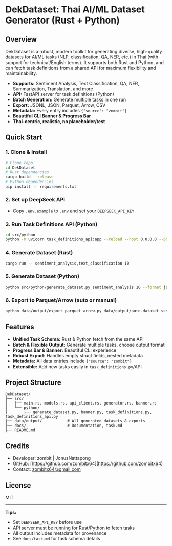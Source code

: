 # DekDataset: Thai AI/ML Dataset Generator (Rust + Python)

## Overview

DekDataset is a robust, modern toolkit for generating diverse, high-quality datasets for AI/ML tasks (NLP, classification, QA, NER, etc.) in Thai (with support for technical/English terms). It supports both Rust and Python, and can fetch task definitions from a shared API for maximum flexibility and maintainability.

- **Supports:** Sentiment Analysis, Text Classification, QA, NER, Summarization, Translation, and more
- **API:** FastAPI server for task definitions (Python)
- **Batch Generation:** Generate multiple tasks in one run
- **Export:** JSONL, JSON, Parquet, Arrow, CSV
- **Metadata:** Every entry includes `{"source": "zombit"}`
- **Beautiful CLI Banner & Progress Bar**
- **Thai-centric, realistic, no placeholder/test**

## Quick Start

### 1. Clone & Install

```bash
# Clone repo
cd DekDataset
# Rust dependencies
cargo build --release
# Python dependencies
pip install -r requirements.txt
```

### 2. Set up DeepSeek API

- Copy `.env.example` to `.env` and set your `DEEPSEEK_API_KEY`

### 3. Run Task Definitions API (Python)

```bash
cd src/python
python -m uvicorn task_definitions_api:app --reload --host 0.0.0.0 --port 8000
```

### 4. Generate Dataset (Rust)

```bash
cargo run -- sentiment_analysis,text_classification 10
```

### 5. Generate Dataset (Python)

```bash
python src/python/generate_dataset.py sentiment_analysis 10 --format jsonl
```

### 6. Export to Parquet/Arrow (auto or manual)

```bash
python data/output/export_parquet_arrow.py data/output/auto-dataset-sentiment_analysis-YYYYMMDD-HHMMSS.jsonl parquet
```

## Features

- **Unified Task Schema:** Rust & Python fetch from the same API
- **Batch & Flexible Output:** Generate multiple tasks, choose output format
- **Progress Bar & Banner:** Beautiful CLI experience
- **Robust Export:** Handles empty struct fields, nested metadata
- **Metadata:** All data entries include `{"source": "zombit"}`
- **Extensible:** Add new tasks easily in `task_definitions.py`/API

## Project Structure

```text
DekDataset/
├── src/
│   ├── main.rs, models.rs, api_client.rs, generator.rs, banner.rs
│   └── python/
│       ├── generate_dataset.py, banner.py, task_definitions.py, task_definitions_api.py
├── data/output/           # All generated datasets & exports
├── docs/                  # Documentation, task.md
├── README.md
```

## Credits

- Developer: zombit | JonusNattapong
- GitHub: [https://github.com/zombitx64](https://github.com/zombitx64)
- Contact: [zombitx64@gmail.com](mailto:zombitx64@gmail.com)

## License

MIT

---

**Tips:**

- Set `DEEPSEEK_API_KEY` before use
- API server must be running for Rust/Python to fetch tasks
- All output includes metadata for provenance
- See `docs/task.md` for task schema details